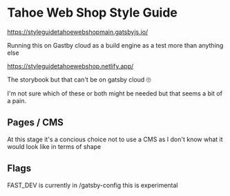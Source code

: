 # Tahoe Web Shop Style Guide

https://styleguidetahoewebshopmain.gatsbyjs.io/

Running this on Gastby cloud as a build engine as a test more than anything else

https://styleguidetahoewebshop.netlify.app/

The storybook but that can't be on gatsby cloud 🙄

I'm not sure which of these or both might be needed but that seems a bit of a pain.

## Pages / CMS

At this stage it's a concious choice not to use a CMS as I don't know what it would look like in terms of shape

## Flags

FAST_DEV is currently in /gatsby-config this is experimental
